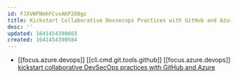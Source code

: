 ```yaml
---
id: FJXVWFNmhFCvxAKP2O8gz
title: Kickstart Collaborative Devsecops Practices with GitHub and Azure
desc: ''
updated: 1641454398603
created: 1641454390584
---
```


- [[focus.azure.devops]] [[cli.cmd.git.tools.github]] [[focus.azure.devops]] [kickstart collaborative DevSecOps practices with GitHub and Azure][1]

[1]: https://techcommunity.microsoft.com/t5/azure-developer-community-blog/kickstart-collaborative-devsecops-practices-with-github-and/ba-p/2357730